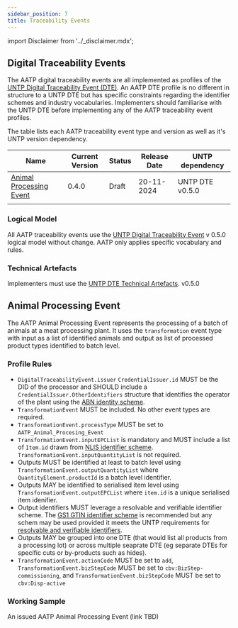 ```yaml
---
sidebar_position: 7
title: Traceability Events
---
```


import Disclaimer from '../\_disclaimer.mdx';

<Disclaimer />

## Digital Traceability Events

The AATP digital traceability events are all implemented as profiles of the [UNTP Digital Traceability Event (DTE)](https://uncefact.github.io/spec-untp/docs/specification/DigitalTraceabilityEvents). An AATP DTE profile is no different in structure to a UNTP DTE but has specific constraints regarding the identifier schemes and industry vocabularies. Implementers should familiarise with the UNTP DTE before implementing any of the AATP traceability event profiles.

The table lists each AATP traceability event type and version as well as it's UNTP version dependency.

| Name | Current Version |Status| Release Date | UNTP dependency |
| --- | ---- | ------ | --- | --- | 
| [Animal Processing Event](#animal-processing-event)|  0.4.0| Draft| 20-11-2024 |UNTP DTE v0.5.0|
| | | | | |

### Logical Model

All AATP traceability events use the [UNTP Digital Traceability Event](https://uncefact.github.io/spec-untp/docs/specification/DigitalTraceabilityEvent) v 0.5.0 logical model without change. AATP only applies specific vocabulary and rules.

### Technical Artefacts

Implementers must use the [UNTP DTE Technical Artefacts](https://test.uncefact.org/vocabulary/untp/dte/0/about).  v0.5.0

## Animal Processing Event

The AATP Animal Processing Event represents the processing of a batch of animals at a meat processing plant. It uses the `transformation` event type with input as a list of identified animals and output as list of processed product types identified to batch level.

### Profile Rules

* `DigitalTraceabilityEvent.issuer` `CredentialIssuer.id` MUST be the DID of the processor and SHOULD include a `CredentialIssuer.OtherIdentifiers` structure that identifies the operator of the plant using the [ABN identity scheme](Identifiers#australian-business-number-abn).
* `TransformationEvent` MUST be included. No other event types are required.
* `TransformationEvent.processType` MUST be set to `AATP_Animal_Procesing_Event`
* `TransformationEvent.inputEPCList` is mandatory and MUST include a list of `Item.id` drawn from [NLIS identifier scheme](Identifiers#national-livestock-identifier-scheme-nlis).  `TransformationEvent.inputQuantityList` is not required.
* Outputs MUST be identified at least to batch level using `TransformationEvent.outputQuantityList` where `QuantityElement.productId` is a batch level identifier.  
* Outputs MAY be identified to serialised item level using `TransformationEvent.outputEPCList` where `item.id` is a unique serialised item idenifier.  
* Output identifiers MUST leverage a resolvable and verifiable identifier scheme. The [GS1 GTIN identifier scheme](Identifiers#gs1-global-trade-identifiation-numbers-gtin) is recommended but any schem may be used provided it meets the UNTP requirements for [resolvable and verifiable identifiers](https://uncefact.github.io/spec-untp/docs/specification/IdentityResolver).
* Outputs MAY be grouped into one DTE (that would list all products from a processing lot) or across multiple seaprate DTE (eg separate DTEs for specific cuts or by-products such as hides). 
* `TransformationEvent.actionCode` MUST be set to `add`, `TransformationEvent.bizStepCode` MUST be set to `cbv:BizStep-commissioning`, and `TransformationEvent.bizStepCode` MUST be set to `cbv:Disp-active`



### Working Sample

An issued AATP Animal Processing Event (link TBD)

##